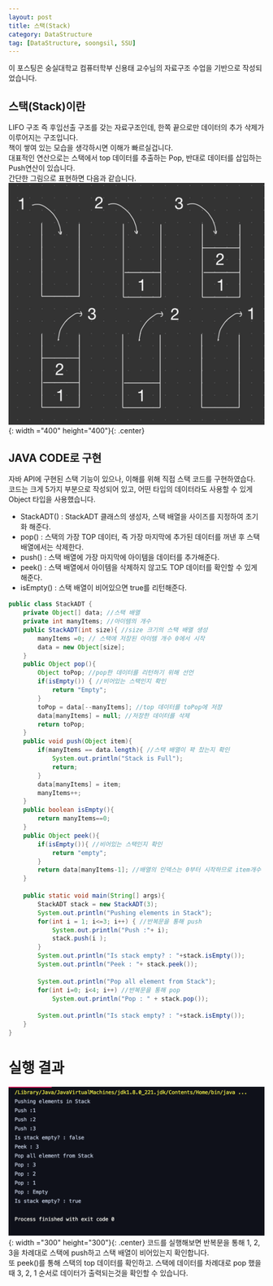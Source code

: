 ```yaml
---
layout: post
title: 스택(Stack)
category: DataStructure
tag: [DataStructure, soongsil, SSU]
---
```


이 포스팅은 숭실대학교 컴퓨터학부 신용태 교수님의 자료구조 수업을 기반으로 작성되었습니다.

## 스택(Stack)이란  
LIFO 구조 즉 후입선출 구조를 갖는 자료구조인데, 한쪽 끝으로만 데이터의 추가 삭제가 이루어지는 구조입니다.<br>
책이 쌓여 있는 모습을 생각하시면 이해가 빠르실겁니다.<br>
대표적인 연산으로는 스택에서 top 데이터를 추출하는 Pop, 반대로 데이터를 삽입하는 Push연산이 있습니다.<br>
간단한 그림으로 표현하면 다음과 같습니다.
![stack](/public/img/stack_img_1.jpeg){: width ="400" height="400"}{: .center}

## JAVA CODE로 구현
자바 API에 구현된 스택 기능이 있으나, 이해를 위해 직접 스택 코드를 구현하였습다.<br>
코드는 크게 5가지 부분으로 작성되어 있고, 어떤 타입의 데이터라도 사용할 수 있게 Object 타입을 사용했습니다.<br>
* StackADT()  :  StackADT 클래스의 생성자, 스택 배열을 사이즈를 지정하여 초기화 해준다.
* pop()  :  스택의 가장 TOP 데이터, 즉 가장 마지막에 추가된 데이터를 꺼낸 후 스택 배열에서는 삭제한다.
* push()  :  스택 배열에 가장 마지막에 아이템을 데이터를 추가해준다.
* peek()  :  스택 배열에서 아이템을 삭제하지 않고도 TOP 데이터를 확인할 수 있게 해준다.
* isEmpty()  :  스택 배열이 비어있으면 true를 리턴해준다.


```java
public class StackADT {
    private Object[] data; //스택 배열
    private int manyItems; //아이템의 개수
    public StackADT(int size){ //size 크기의 스택 배열 생성
        manyItems =0; // 스택에 저장된 아이템 개수 0에서 시작
        data = new Object[size];
    }
    public Object pop(){
        Object toPop; //pop한 데이터를 리턴하기 위해 선언
        if(isEmpty()) { //비어있는 스택인지 확인
            return "Empty";
        }
        toPop = data[--manyItems]; //top 데이터를 toPop에 저장
        data[manyItems] = null; //저장한 데이터를 삭제
        return toPop;
    }
    public void push(Object item){
        if(manyItems == data.length){ //스택 배열이 꽉 찼는지 확인
            System.out.println("Stack is Full");
            return;
        }
        data[manyItems] = item;
        manyItems++;
    }
    public boolean isEmpty(){
        return manyItems==0;
    }
    public Object peek(){
        if(isEmpty()){ //비어있는 스택인지 확인
            return "empty";
        }
        return data[manyItems-1]; //배열의 인덱스는 0부터 시작하므로 item개수 -1을 해준다.
    }

    public static void main(String[] args){
        StackADT stack = new StackADT(3);
        System.out.println("Pushing elements in Stack");
        for(int i = 1; i<=3; i++) { //반복문을 통해 push
            System.out.println("Push :"+ i);
            stack.push(i );
        }
        System.out.println("Is stack empty? : "+stack.isEmpty());
        System.out.println("Peek : "+ stack.peek());

        System.out.println("Pop all element from Stack");
        for(int i=0; i<4; i++) //반복문을 통해 pop
            System.out.println("Pop : " + stack.pop());

        System.out.println("Is stack empty? : "+stack.isEmpty());
    }
}
```
# 실행 결과
![stack](/public/img/stack_img_2.png){: width ="300" height="300"}{: .center}
코드를 실행해보면 반복문을 통해 1, 2, 3을 차례대로 스택에 push하고 스택 배열이 비어있는지 확인합니다.<br>
또 peek()를 통해 스택의 top 데이터를 확인하고. 스택에 데이터를 차례대로 pop 했을때 3, 2, 1 순서로 데이터가 출력되는것을 확인할 수 있습니다.
